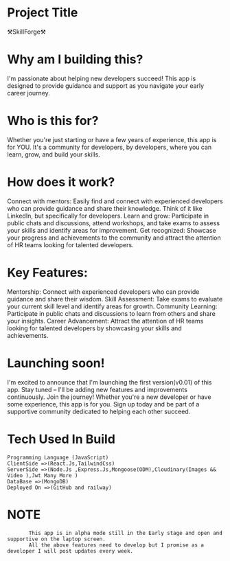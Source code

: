 # Project Title
⚒️SkillForge⚒️
# Why am I building this?
I'm passionate about helping new developers succeed! This app is designed to provide guidance and support as you navigate your early career journey.
# Who is this for?
Whether you're just starting or have a few years of experience, this app is for YOU. It's a community for developers, by developers, where you can learn, grow, and build your skills.
# How does it work?
Connect with mentors: Easily find and connect with experienced developers who can provide guidance and share their knowledge. Think of it like LinkedIn, but specifically for developers.
Learn and grow: Participate in public chats and discussions, attend workshops, and take exams to assess your skills and identify areas for improvement.
Get recognized: Showcase your progress and achievements to the community and attract the attention of HR teams looking for talented developers.
# Key Features:
 Mentorship: Connect with experienced developers who can provide guidance and share their wisdom.
 Skill Assessment: Take exams to evaluate your current skill level and identify areas for growth.
 Community Learning: Participate in public chats and discussions to learn from others and share your insights.
 Career Advancement: Attract the attention of HR teams looking for talented developers by showcasing your skills and achievements.

# Launching soon!
I'm excited to announce that I'm launching the first version(v0.01) of this app. Stay tuned – I'll be adding new features and improvements continuously.
Join the journey!
Whether you're a new developer or have some experience, this app is for you. Sign up today and be part of a supportive community dedicated to helping each other succeed.
# Tech Used In Build
    Programming Language (JavaScript)
    ClientSide =>(React.Js,TailwindCss)
    ServerSide =>(Node.Js ,Express.Js,Mongoose(ODM),Cloudinary(Images && Video ),Jwt Many More )
    DataBase =>(MongoDB)
    Deployed On =>(GitHub and railway)
# NOTE
           This app is in alpha mode still in the Early stage and open and supportive on the laptop screen. 
           All the above features need to develop but I promise as a developer I will post updates every week.

 
